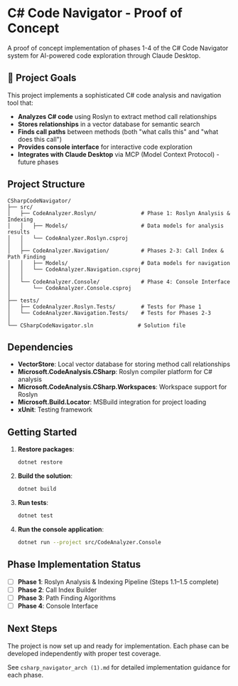 # C# Code Navigator - Proof of Concept

A proof of concept implementation of phases 1-4 of the C# Code Navigator system for AI-powered code exploration through Claude Desktop.

## 🎯 Project Goals

This project implements a sophisticated C# code analysis and navigation tool that:
- **Analyzes C# code** using Roslyn to extract method call relationships
- **Stores relationships** in a vector database for semantic search
- **Finds call paths** between methods (both "what calls this" and "what does this call")
- **Provides console interface** for interactive code exploration
- **Integrates with Claude Desktop** via MCP (Model Context Protocol) - future phases

## Project Structure

```
CSharpCodeNavigator/
├── src/
│   ├── CodeAnalyzer.Roslyn/              # Phase 1: Roslyn Analysis & Indexing
│   │   ├── Models/                       # Data models for analysis results
│   │   └── CodeAnalyzer.Roslyn.csproj
│   │
│   ├── CodeAnalyzer.Navigation/          # Phases 2-3: Call Index & Path Finding
│   │   ├── Models/                       # Data models for navigation
│   │   └── CodeAnalyzer.Navigation.csproj
│   │
│   └── CodeAnalyzer.Console/             # Phase 4: Console Interface
│       └── CodeAnalyzer.Console.csproj
│
├── tests/
│   ├── CodeAnalyzer.Roslyn.Tests/        # Tests for Phase 1
│   └── CodeAnalyzer.Navigation.Tests/    # Tests for Phases 2-3
│
└── CSharpCodeNavigator.sln              # Solution file
```

## Dependencies

- **VectorStore**: Local vector database for storing method call relationships
- **Microsoft.CodeAnalysis.CSharp**: Roslyn compiler platform for C# analysis
- **Microsoft.CodeAnalysis.CSharp.Workspaces**: Workspace support for Roslyn
- **Microsoft.Build.Locator**: MSBuild integration for project loading
- **xUnit**: Testing framework

## Getting Started

1. **Restore packages**:
   ```bash
   dotnet restore
   ```

2. **Build the solution**:
   ```bash
   dotnet build
   ```

3. **Run tests**:
   ```bash
   dotnet test
   ```

4. **Run the console application**:
   ```bash
   dotnet run --project src/CodeAnalyzer.Console
   ```

## Phase Implementation Status

- [ ] **Phase 1**: Roslyn Analysis & Indexing Pipeline (Steps 1.1–1.5 complete)
- [ ] **Phase 2**: Call Index Builder  
- [ ] **Phase 3**: Path Finding Algorithms
- [ ] **Phase 4**: Console Interface

## Next Steps

The project is now set up and ready for implementation. Each phase can be developed independently with proper test coverage.

See `csharp_navigator_arch (1).md` for detailed implementation guidance for each phase.
